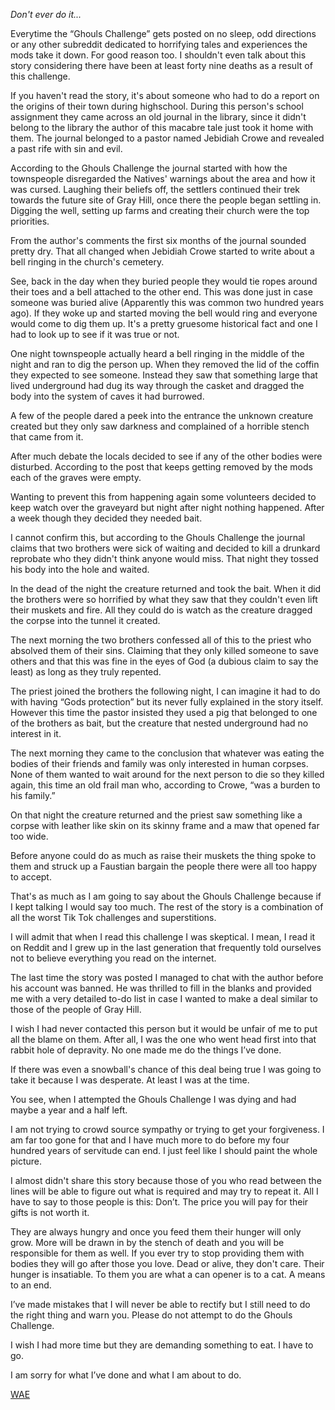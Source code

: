 *Don't ever do it...*

Everytime the “Ghouls Challenge” gets posted on no sleep, odd directions or any other subreddit dedicated to horrifying tales and experiences the mods take it down. For good reason too. I shouldn't even talk about this story considering there have been at least forty nine deaths as a result of this challenge. 

If you haven't read the story, it's about someone who had to do a report on the origins of their town during highschool. During this person's school assignment they came across an old journal in the library, since it didn't belong to the library the author of this macabre tale just took it home with them. The journal belonged to a pastor named Jebidiah Crowe and revealed a past rife with sin and evil.

According to the Ghouls Challenge the journal started with how the townspeople disregarded the Natives' warnings about the area and how it was cursed. Laughing their beliefs off, the settlers continued their trek towards the future site of Gray Hill, once there the people began settling in. Digging the well, setting up farms and creating their church were the top priorities. 

From the author's comments the first six months of the journal sounded pretty dry. That all changed when Jebidiah Crowe started to write about a bell ringing in the church's cemetery.

See, back in the day when they buried people they would tie ropes around their toes and a bell attached to the other end. This was done just in case someone was buried alive (Apparently this was common two hundred years ago). If they woke up and started moving the bell would ring and everyone would come to dig them up. It's a pretty gruesome historical fact and one I had to look up to see if it was true or not. 

One night townspeople actually heard a bell ringing in the middle of the night and ran to dig the person up. When they removed the lid of the coffin they expected to see someone. Instead they saw that something large that lived underground had dug its way through the casket and dragged the body into the system of caves it had burrowed. 

A few of the people dared a peek into the entrance the unknown creature created but they only saw darkness and complained of a horrible stench that came from it.

After much debate the locals decided to see if any of the other bodies were disturbed. According to the post that keeps getting removed by the mods each of the graves were empty. 

Wanting to prevent this from happening again some volunteers decided to keep watch over the graveyard but night after night nothing happened. After a week though they decided they needed bait. 

I cannot confirm this, but according to the Ghouls Challenge the journal claims that two brothers were sick of waiting and decided to kill a drunkard reprobate who they didn't think anyone would miss. That night they tossed his body into the hole and waited. 

In the dead of the night the creature returned and took the bait. When it did the brothers were so horrified by what they saw that they couldn't even lift their muskets and fire. All they could do is watch as the creature dragged the corpse into the tunnel it created.

The next morning the two brothers confessed all of this to the priest who absolved them of their sins. Claiming that they only killed someone to save others and that this was fine in the eyes of God (a dubious claim to say the least) as long as they truly repented.

The priest joined the brothers the following night, I can imagine it had to do with having “Gods protection” but its never fully explained in the story itself. However this time the pastor insisted they used a pig that belonged to one of the brothers as bait, but the creature that nested underground had no interest in it.

The next morning they came to the conclusion that whatever was eating the bodies of their friends and family was only interested in human corpses. None of them wanted to wait around for the next person to die so they killed again, this time an old frail man who, according to Crowe, “was a burden to his family.”

On that night the creature returned and the priest saw something like a corpse with leather like skin on its skinny frame and a maw that opened far too wide.

Before anyone could do as much as raise their muskets the thing spoke to them and struck up a Faustian bargain the people there were all too happy to accept.

That's as much as I am going to say about the Ghouls Challenge because if I kept talking I would say too much. The rest of the story is a combination of all the worst Tik Tok challenges and superstitions.

I will admit that when I read this challenge I was skeptical. I mean, I read it on Reddit and I grew up in the last generation that frequently told ourselves not to believe everything you read on the internet.

The last time the story was posted I managed to chat with the author before his account was banned. He was thrilled to fill in the blanks and provided me with a very detailed to-do list in case I wanted to make a deal similar to those of the people of Gray Hill. 

I wish I had never contacted this person but it would be unfair of me to put all the blame on them. After all, I was the one who went head first into that rabbit hole of depravity. No one made me do the things I’ve done.

If there was even a snowball's chance of this deal being true I was going to take it because I was desperate. At least I was at the time. 

You see, when I attempted the Ghouls Challenge I was dying and had maybe a year and a half left.

I am not trying to crowd source sympathy or trying to get your forgiveness. I am far too gone for that and I have much more to do before my four hundred years of servitude can end. I just feel like I should paint the whole picture.

I almost didn't share this story because those of you who read between the lines will be able to figure out what is required and may try to repeat it. All I have to say to those people is this: Don’t. The price you will pay for their gifts is not worth it.

They are always hungry and once you feed them their hunger will only grow. More will be drawn in by the stench of death and you will be responsible for them as well. If you ever try to stop providing them with bodies they will go after those you love. Dead or alive, they don't care. Their hunger is insatiable. To them you are what a can opener is to a cat. A means to an end.

I’ve made mistakes that I will never be able to rectify but I still need to do the right thing and warn you. Please do not attempt to do the Ghouls Challenge.

I wish I had more time but they are demanding something to eat. I have to go.

I am sorry for what I’ve done and what I am about to do. 

[WAE](https://www.reddit.com/r/WhisperAlleyEchos/)